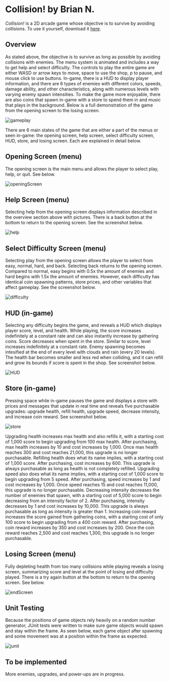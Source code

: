 # Collision! by Brian N.
*Collision!* is a 2D arcade game whose objective is to survive by avoiding collisions. To use it yourself, download it [here]().

## Overview ##
As stated above, the objective is to survive as long as possible by avoiding collisions with enemies. The menu system is animated and includes a way to get help and select difficulty. The controls to play the entire game are either WASD or arrow keys to move, space to use the shop, p to pause, and mouse click to use buttons. In-game, there is a HUD to display player information, and there are 6 types of enemies with different colors, speeds, damage ability, and other characteristics, along with numerous levels with varying enemy spawn intensities. To make the game more enjoyable, there are also coins that spawn in-game with a store to spend them in and music that plays in the background. Below is a full demonstration of the game from the opening screen to the losing screen.

![gameplay](https://user-images.githubusercontent.com/72827220/103486291-d78ce600-4dca-11eb-9de4-b6a7b604f02e.gif)

There are 6 main states of the game that are either a part of the menus or seen in-game: the opening screen, help screen, select difficulty screen, HUD, store, and losing screen. Each are explained in detail below. 

## Opening Screen (menu) ##
The opening screen is the main menu and allows the player to select play, help, or quit. See below.

![openingScreen](https://user-images.githubusercontent.com/72827220/103485359-b379d680-4dc3-11eb-81f9-7b3456396189.gif)

## Help Screen (menu) ##
Selecting help from the opening screen displays information described in the overview section above with pictures. There is a back button at the bottom to return to the opening screen. See the screenshot below.

![help](https://user-images.githubusercontent.com/72827220/103484508-52e79b00-4dbd-11eb-8d3c-5f844222aef2.png)

## Select Difficulty Screen (menu) ##
Selecting play from the opening screen allows the player to select from easy, normal, hard, and back. Selecting back returns to the opening screen. Compared to normal, easy begins with 0.5x the amount of enemies and hard begins with 1.5x the amount of enemies. However, each difficulty has identical coin spawning patterns, store prices, and other variables that affect gameplay. See the screenshot below.

![difficulty](https://user-images.githubusercontent.com/72827220/103484515-5b3fd600-4dbd-11eb-9ab7-176aa71b5018.png)

## HUD (in-game) ##
Selecting any difficulty begins the game, and reveals a HUD which displays player score, level, and health. While playing, the score increases indefinitely at a constant rate and can also instantly increase by gathering coins. Score decreases when spent in the store. Similar to score, level increases indefinitely at a constant rate. Enemy spawning becomes intesified at the end of every level with clouds and rain (every 20 levels). The health bar becomes smaller and less red when colliding, and it can refill and grow its bounds if score is spent in the shop. See screenshot below.

![HUD](https://user-images.githubusercontent.com/72827220/103485034-5d0b9880-4dc1-11eb-8f1c-ad82bd392024.png)

## Store (in-game) ## 
Pressing space while in-game pauses the game and displays a store with prices and messages that update in real time and reveals five purchasable upgrades: upgrade health, refill health, upgrade speed, decrease intensity, and increase coin reward. See screenshot below.

![store](https://user-images.githubusercontent.com/72827220/103485037-5f6df280-4dc1-11eb-880d-1a349a539b17.png)

Upgrading health increases max health and also refills it, with a starting cost of 1,000 score to begin upgrading from 100 max health. After purchasing, max health increases by 10 and cost increases by 1,000. Once max health reaches 300 and cost reaches 21,000, this upgrade is no longer purchasable. Refilling health does what its name implies, with a starting cost of 1,000 score. After purchasing, cost increases by 600. This upgrade is always purchasable as long as health is not completely refilled. Upgrading speed also does what its name implies, with a starting cost of 1,000 score to begin upgrading from 5 speed. After purchasing, speed increases by 1 and cost increases by 1,000. Once speed reaches 15 and cost reaches 11,000, this upgrade is no longer purchasable. Decreasing intensity decreases the number of enemies that spawn, with a starting cost of 5,000 score to begin decreasing from an intensity factor of 2. After purchasing, intensity decreases by 1 and cost increases by 10,000. This upgrade is always purchasable as long as intensity is greater than 1. Increasing coin reward increases the score gained from gathering coins, with a starting cost of only 100 score to begin upgrading from a 400 coin reward. After purchasing, coin reward increases by 350 and cost increases by 200. Once the coin reward reaches 2,500 and cost reaches 1,300, this upgrade is no longer purchasable.

## Losing Screen (menu) ##
Fully depleting health from too many collisions while playing reveals a losing screen, summarizing score and level at the point of losing and difficulty played. There is a try again button at the bottom to return to the opening screen. See below.

![endScreen](https://user-images.githubusercontent.com/72827220/103485158-60ebea80-4dc2-11eb-8256-749ddbbbf8bc.gif)

## Unit Testing ##
Because the positions of game objects rely heavily on a random number generator, JUnit tests were written to make sure game objects would spawn and stay within the frame. As seen below, each game object after spawning and some movement was at a position within the frame as expected.

![junit](https://user-images.githubusercontent.com/72827220/103492810-8f39ec00-4dfb-11eb-9c7c-4de6427f3d7b.gif)

## To be implemented ##
More enemies, upgrades, and power-ups are in progress.

